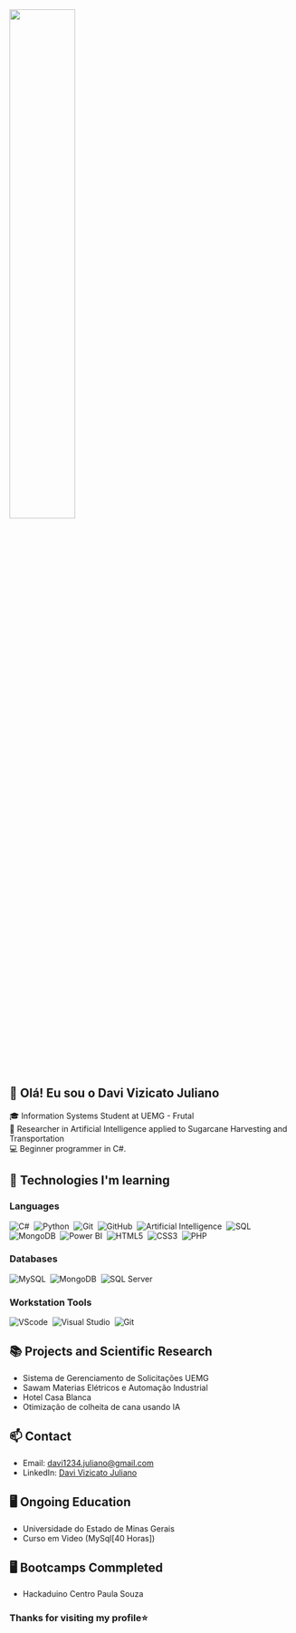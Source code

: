 <img width=48% align="center" src="https://github-readme-stats.vercel.app/api/top-langs/?username=DaviVizicatoJuliano&show_icons=true&theme=dracula&layout=compact" />

## 👋 Olá! Eu sou o Davi Vizicato Juliano

🎓 Information Systems Student at UEMG - Frutal  
🔬 Researcher in Artificial Intelligence applied to Sugarcane Harvesting and Transportation  
💻 Beginner programmer in C#.

## 🚀 Technologies I'm learning

### Languages  
![C#](https://img.shields.io/badge/C%23-239120?style=for-the-badge&logo=c-sharp&logoColor=white)&nbsp;
![Python](https://img.shields.io/badge/Python-3776AB?style=for-the-badge&logo=python&logoColor=white)&nbsp;
![Git](https://img.shields.io/badge/Git-F05032?style=for-the-badge&logo=git&logoColor=white)&nbsp;
![GitHub](https://img.shields.io/badge/GitHub-181717?style=for-the-badge&logo=github&logoColor=white)&nbsp;
![Artificial Intelligence](https://img.shields.io/badge/AI%20in%20Agronomy-4CAF50?style=for-the-badge&logo=numpy&logoColor=white)&nbsp;
![SQL](https://img.shields.io/badge/SQL-4479A1?style=for-the-badge&logo=postgresql&logoColor=white)&nbsp;
![MongoDB](https://img.shields.io/badge/MongoDB-47A248?style=for-the-badge&logo=mongodb&logoColor=white)&nbsp;
![Power BI](https://img.shields.io/badge/PowerBI-F2C811?style=for-the-badge&logo=powerbi&logoColor=black)&nbsp;
![HTML5](https://img.shields.io/badge/HTML5-E34F26?style=for-the-badge&logo=html5&logoColor=white)&nbsp;
![CSS3](https://img.shields.io/badge/CSS3-1572B6?style=for-the-badge&logo=css3&logoColor=white)&nbsp;
![PHP](https://img.shields.io/badge/PHP-777BB4?style=for-the-badge&logo=php&logoColor=white)&nbsp;


### Databases  
![MySQL](https://img.shields.io/badge/mysql-4479A1.svg?style=for-the-badge&logo=mysql&logoColor=white)&nbsp;
![MongoDB](https://img.shields.io/badge/MongoDB-%234ea94b.svg?style=for-the-badge&logo=mongodb&logoColor=white)&nbsp;
![SQL Server](https://img.shields.io/badge/SQL%20Server-CC2927?style=for-the-badge&logo=microsoft-sql-server&logoColor=white)&nbsp;

### Workstation Tools  
![VScode](https://img.shields.io/badge/vscode-007ACC?style=for-the-badge&logo=visual-studio-code&logoColor=white)&nbsp;
![Visual Studio](https://img.shields.io/badge/Visual_Studio-5C2D91?style=for-the-badge&logo=visual%20studio&logoColor=white)&nbsp;
![Git](https://img.shields.io/badge/GIT-E44C30?style=for-the-badge&logo=git&logoColor=white)&nbsp;

## 📚 Projects and Scientific Research  
- Sistema de Gerenciamento de Solicitações UEMG  
- Sawam Materias Elétricos e Automação Industrial  
- Hotel Casa Blanca  
- Otimização de colheita de cana usando IA

## 📫 Contact  
- Email: davi1234.juliano@gmail.com  
- LinkedIn: [Davi Vizicato Juliano](https://www.linkedin.com/in/davi-vizicato-juliano-37303225b/)

## 🖥️ Ongoing Education  
- Universidade do Estado de Minas Gerais  
- Curso em Video (MySql[40 Horas])

## 🖥️ Bootcamps Commpleted
- Hackaduino Centro Paula Souza

### Thanks for visiting my profile⭐
